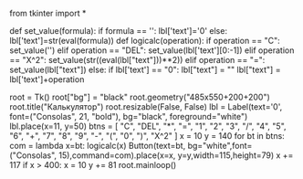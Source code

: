  from tkinter import *


def set_value(formula):
    if formula == '':
        lbl['text']='0'
    else:
        lbl['text']=str(eval(formula))
def logicalc(operation):
    if operation == "C":
        set_value('')
    elif operation == "DEL":
        set_value(lbl['text'][0:-1])
    elif operation == "X^2":
        set_value(str((eval(lbl["text"]))**2))
    elif operation == "=":
        set_value(lbl["text"])
    else:
        if lbl['text'] == "0":
            lbl["text"] = ""
        lbl["text"] = lbl['text']+operation

root = Tk()
root["bg"] = "black"
root.geometry("485x550+200+200")
root.title("Калькулятор")
root.resizable(False, False)
lbl = Label(text='0', font=("Consolas", 21, "bold"), bg="black", foreground="white")
lbl.place(x=11, y=50)
btns = [
"C", "DEL", "*", "=",
"1", "2", "3", "/",
"4", "5", "6", "+", 
"7", "8", "9", "-",
"(", "0", ")", "X^2"
]
x = 10
y = 140
for bt in btns:
    com = lambda x=bt: logicalc(x)
    Button(text=bt, bg="white",font=("Consolas", 15),command=com).place(x=x, y=y,width=115,height=79)
    x += 117
    if x > 400:
        x = 10
        y += 81
root.mainloop()

